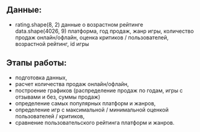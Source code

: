 ## Данные: 
- rating.shape(8, 2) данные о возрастном рейтинге  
 data.shape(4026, 9) платформа, год продаж, жанр игры, количество продаж онлайн/офлайн, оценка критиков / пользователей, возрастной рейтинг,
id игры

## Этапы работы:
- подготовка данных,  
- расчет количества продаж онлайн/офлайн,  
- построение графиков (распределение продаж по годам, игры с отзывами и без, суммы продаж)
- определение самых популярных платформ и жанров,
- определение игр с максимальной / минимальной оценкой пользователей / критиков,  
- сравнение пользовательского рейтинга платформ и жанров.
